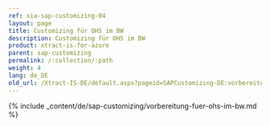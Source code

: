 ```yaml
---
ref: xia-sap-customizing-04
layout: page
title: Customizing für OHS im BW
description: Customizing für OHS im BW
product: xtract-is-for-azure
parent: sap-customizing
permalink: /:collection/:path
weight: 4
lang: de_DE
old_url: /Xtract-IS-DE/default.aspx?pageid=SAPCustomizing-DE:vorbereitung-fuer-ohs-im-bw	
---
```

{% include _content/de/sap-customizing/vorbereitung-fuer-ohs-im-bw.md  %}